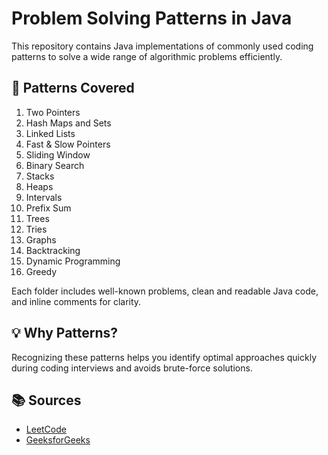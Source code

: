 # Problem Solving Patterns in Java

This repository contains Java implementations of commonly used coding patterns to solve a wide range of algorithmic problems efficiently.

## 📌 Patterns Covered

1. Two Pointers  
2. Hash Maps and Sets  
3. Linked Lists  
4. Fast & Slow Pointers  
5. Sliding Window  
6. Binary Search  
7. Stacks  
8. Heaps  
9. Intervals  
10. Prefix Sum  
11. Trees  
12. Tries  
13. Graphs  
14. Backtracking  
15. Dynamic Programming  
16. Greedy

Each folder includes well-known problems, clean and readable Java code, and inline comments for clarity.

## 💡 Why Patterns?

Recognizing these patterns helps you identify optimal approaches quickly during coding interviews and avoids brute-force solutions.

## 📚 Sources

- [LeetCode](https://leetcode.com)
- [GeeksforGeeks](https://www.geeksforgeeks.org)
